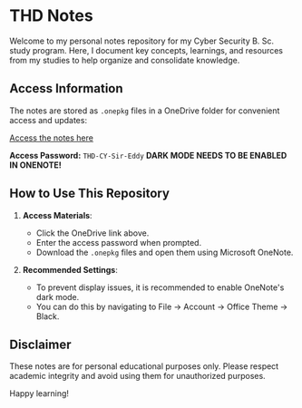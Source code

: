 # THD Notes

Welcome to my personal notes repository for my Cyber Security B. Sc. study program. Here, I document key concepts, learnings, and resources from my studies to help organize and consolidate knowledge. 

## Access Information

The notes are stored as `.onepkg` files in a OneDrive folder for convenient access and updates:

[Access the notes here](https://1drv.ms/f/c/b97b5fa10d3921cd/EvJd6im5F4RFmDhGoeKofFsBrDnV4lc5rQJiFeAbmXhpmQ?e=NBJaFZ)

**Access Password:** `THD-CY-Sir-Eddy`
**DARK MODE NEEDS TO BE ENABLED IN ONENOTE!**

## How to Use This Repository

1. **Access Materials**:
   - Click the OneDrive link above.
   - Enter the access password when prompted.
   - Download the `.onepkg` files and open them using Microsoft OneNote.

2. **Recommended Settings**:
   - To prevent display issues, it is recommended to enable OneNote's dark mode.
   - You can do this by navigating to File -> Account -> Office Theme -> Black.
     
## Disclaimer

These notes are for personal educational purposes only. Please respect academic integrity and avoid using them for unauthorized purposes.

Happy learning!
